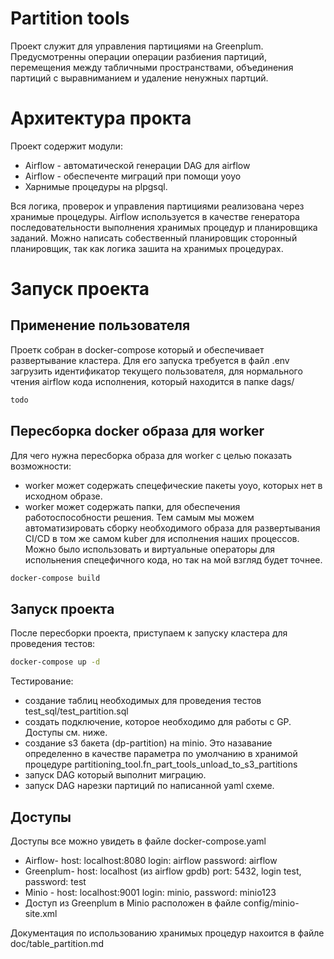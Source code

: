 # Partition tools
Проект служит для управления партициями на Greenplum. Предусмотренны операции операции разбиения партиций, перемещения между табличными пространствами, объединения партиций с выравниманием и удаление ненужных партций.

# Архитектура прокта
Проект содержит модули:
- Airflow - автоматической генерации DAG для airflow
- Airflow - обеспеченте миграций при помощи yoyo
- Харнимые процедуры на plpgsql.

Вся логика, проверок и управления партициями реализована через хранимые процедуры. Airflow используется в качестве генератора последовательности выполнения хранимых процедур и планировщика заданий. Можно написать собественный планировщик сторонный планировщик, так как логика зашита на хранимых процедурах.

# Запуск проекта
## Применение пользователя
Проетк собран в docker-compose который и обеспечивает развертывание кластера. Для его запуска требуется в файл .env загрузить идентификатор текущего пользователя, для нормального чтения airflow кода исполнения, который находится в папке dags/
```sh
todo
```
## Пересборка docker образа для worker
Для чего нужна пересборка образа для worker с целью показать возможности:
- worker может содержать спецефические пакеты yoyo, которых нет в исходном образе.
- worker может содержать  папки, для обеспечения работоспособности решения.
Тем самым мы можем автоматизировать сборку необходимого образа для развертывания CI/CD в том же самом kuber для исполнения наших процессов. Можно было использовать и виртуальные операторы для испольнения спецефичного кода, но так на мой взгляд будет точнее. 
```sh
docker-compose build
```

## Запуск проекта
После пересборки проекта, приступаем к запуску кластера для проведения тестов:
```sh
docker-compose up -d
```
Тестирование:
- создание таблиц необходимых для проведения тестов test_sql/test_partition.sql
- создать подключение, которое необходимо для работы с GP. Доступы см. ниже.
- создание s3 бакета (dp-partition) на minio. Это назавание определенно в качестве параметра по умолчанию в хранимой процедуре partitioning_tool.fn_part_tools_unload_to_s3_partitions
- запуск DAG который выполнит миграцию.
- запуск DAG нарезки партиций по написанной yaml схеме.

## Доступы
Доступы все можно увидеть в файле docker-compose.yaml
- Airflow- host: localhost:8080 login: airflow password: airflow
- Greenplum-  host: localhost (из airflow gpdb) port: 5432, login test, password: test
- Minio - host: localhost:9001 login: minio, password: minio123
- Доступ из Greenplum в Minio расположен в файле config/minio-site.xml

Документация по использованию хранимых процедур нахоится в файле doc/table_partition.md


